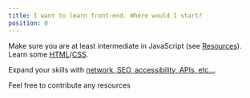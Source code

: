 ```yaml
---
title: I want to learn front-end. Where would I start?
position: 0
---
```


Make sure you are at least intermediate in JavaScript (see [Resources](<{{ "/resources/" | absolute_url }}>)). Learn some [HTML](<https://developer.mozilla.org/en-US/docs/Learn/HTML>)/[CSS](<https://developer.mozilla.org/en-US/docs/Learn/CSS>).

Expand your skills with [network, SEO, accessibility, APIs, etc...](<https://frontendmasters.com/books/front-end-handbook/2019/>).


Feel free to contribute any resources
